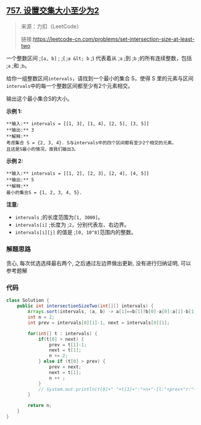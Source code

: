 ## [757. 设置交集大小至少为2](https://leetcode-cn.com/problems/set-intersection-size-at-least-two)

>来源：力扣（LeetCode）
>
>链接:https://leetcode-cn.com/problems/set-intersection-size-at-least-two

一个整数区间 ;`[a, b]` ; ;( ;`a &lt; b` ;) 代表着从 ;`a` ;到 ;`b` ;的所有连续整数，包括 ;`a` ;和 ;`b`。

给你一组整数区间`intervals`，请找到一个最小的集合 S，使得 S 里的元素与区间`intervals`中的每一个整数区间都至少有2个元素相交。

输出这个最小集合S的大小。

**示例 1:**
```
**输入:** intervals = [[1, 3], [1, 4], [2, 5], [3, 5]]
**输出:** 3
**解释:**
考虑集合 S = {2, 3, 4}. S与intervals中的四个区间都有至少2个相交的元素。
且这是S最小的情况，故我们输出3。
```
**示例 2:**
```
**输入:** intervals = [[1, 2], [2, 3], [2, 4], [4, 5]]
**输出:** 5
**解释:**
最小的集合S = {1, 2, 3, 4, 5}.
```
**注意:**
- `intervals` ;的长度范围为`[1, 3000]`。
- `intervals[i]` ;长度为 ;`2`，分别代表左、右边界。
- `intervals[i][j]` 的值是 ;`[0, 10^8]`范围内的整数。

### 解题思路

贪心, 每次优选选择最右两个, 之后通过左边界做出更新, 没有进行归纳证明, 可以参考题解

### 代码

```java
class Solution {
    public int intersectionSizeTwo(int[][] intervals) {
        Arrays.sort(intervals, (a, b) -> a[1]==b[1]?b[0]-a[0]:a[1]-b[1]);
        int n = 2;
        int prev = intervals[0][1]-1, next = intervals[0][1];

        for(int[] t : intervals) {
            if(t[0] > next) {
                prev = t[1]-1;
                next = t[1];
                n += 2;
            } else if (t[0] > prev) {
                prev = next;
                next = t[1];
                n ++ ;
            }
            // System.out.println(t[0]+" "+t[1]+":"+n+"-[l:"+prev+"r:"+next+"]");
        }

        return n;
    }
}
```